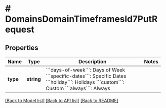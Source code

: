 # # DomainsDomainTimeframesId7PutRequest

## Properties

Name | Type | Description | Notes
------------ | ------------- | ------------- | -------------
**type** | **string** | &#x60;&#x60;&#x60;days-of-week&#x60;&#x60;&#x60;: Days of Week &#x60;&#x60;&#x60;specific-dates&#x60;&#x60;&#x60;: Specific Dates &#x60;&#x60;&#x60;holiday&#x60;&#x60;&#x60;: Holidays &#x60;&#x60;&#x60;custom&#x60;&#x60;&#x60;: Custom &#x60;&#x60;&#x60;always&#x60;&#x60;&#x60;: Always |

[[Back to Model list]](../../README.md#models) [[Back to API list]](../../README.md#endpoints) [[Back to README]](../../README.md)
